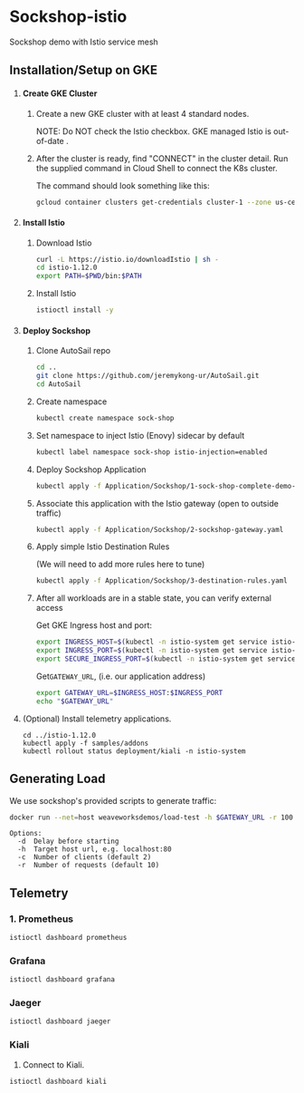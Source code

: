 # Sockshop-istio
Sockshop demo with Istio service mesh



## Installation/Setup on GKE                                                                                                                                 

1. #### Create GKE Cluster

   1. Create a new GKE cluster with at least 4 standard nodes.

      NOTE: Do NOT check the Istio checkbox. GKE managed Istio is out-of-date .

   2. After the cluster is ready, find "CONNECT" in the cluster detail. Run the supplied command in Cloud Shell to connect the K8s cluster. 

      The command should look something like this:

      ```bash
      gcloud container clusters get-credentials cluster-1 --zone us-central1-c --project autosail-330818
      ```

2. #### Install Istio

   1. Download Istio

      ```bash
      curl -L https://istio.io/downloadIstio | sh -
      cd istio-1.12.0
      export PATH=$PWD/bin:$PATH
      ```

   2. Install Istio

      ```bash
      istioctl install -y
      ```


3. #### Deploy Sockshop

   1. Clone AutoSail repo

      ```bash
      cd ..
      git clone https://github.com/jeremykong-ur/AutoSail.git
      cd AutoSail
      ```

   2. Create namespace

      ```bash
      kubectl create namespace sock-shop
      ```

   3. Set namespace to inject Istio (Enovy) sidecar by default

      ```bash
      kubectl label namespace sock-shop istio-injection=enabled
      ```

   4. Deploy Sockshop Application

      ```bash
      kubectl apply -f Application/Sockshop/1-sock-shop-complete-demo-istio.yaml
      ```

   5. Associate this application with the Istio gateway (open to outside traffic)

      ```bash
      kubectl apply -f Application/Sockshop/2-sockshop-gateway.yaml
      ```

   6. Apply simple Istio Destination Rules

      (We will need to add more rules here to tune)

      ```bash
      kubectl apply -f Application/Sockshop/3-destination-rules.yaml
      ```

   7. After all workloads are in a stable state, you can verify external access

      Get GKE Ingress host and port:

      ```bash
      export INGRESS_HOST=$(kubectl -n istio-system get service istio-ingressgateway -o jsonpath='{.status.loadBalancer.ingress[0].ip}')
      export INGRESS_PORT=$(kubectl -n istio-system get service istio-ingressgateway -o jsonpath='{.spec.ports[?(@.name=="http2")].port}')
      export SECURE_INGRESS_PORT=$(kubectl -n istio-system get service istio-ingressgateway -o jsonpath='{.spec.ports[?(@.name=="https")].port}')
      ```

      Get`GATEWAY_URL`, (i.e. our application address)

      ```bash
      export GATEWAY_URL=$INGRESS_HOST:$INGRESS_PORT
      echo "$GATEWAY_URL"
      ```

4. (Optional) Install telemetry applications.

   ```
   cd ../istio-1.12.0
   kubectl apply -f samples/addons
   kubectl rollout status deployment/kiali -n istio-system
   ```



## Generating Load

We use sockshop's provided scripts to generate traffic:

```bash
docker run --net=host weaveworksdemos/load-test -h $GATEWAY_URL -r 100 -c 2
```

```
Options:
  -d  Delay before starting
  -h  Target host url, e.g. localhost:80
  -c  Number of clients (default 2)
  -r  Number of requests (default 10)
```



## Telemetry

### 1. Prometheus
```bash
istioctl dashboard prometheus
```
### Grafana
```bash
istioctl dashboard grafana
```
### Jaeger
```bash
istioctl dashboard jaeger
```

### Kiali
1. Connect to Kiali.
```bash
istioctl dashboard kiali
```
